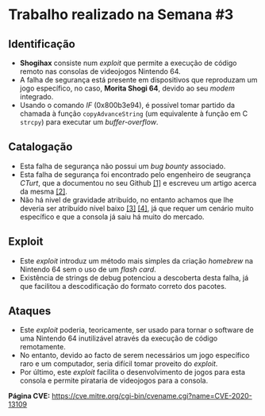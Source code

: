 # Trabalho realizado na Semana #3

## Identificação

- **Shogihax** consiste num *exploit* que permite a execução de código remoto nas consolas de videojogos Nintendo 64.
- A falha de segurança está presente em dispositivos que reproduzam um jogo específico, no caso, **Morita Shogi 64**, devido ao seu *modem* integrado.  
- Usando o comando *IF* (0x800b3e94), é possível tomar partido da chamada à função `copyAdvanceString` (um equivalente à função em C `strcpy`) para executar um *buffer-overflow*.

## Catalogação

- Esta falha de segurança não possui um *bug bounty* associado.
- Esta falha de segurança foi encontrado pelo engenheiro de seugrança *CTurt*, que a documentou no seu Github [[1]](https://github.com/CTurt/shogihax) e escreveu um artigo acerca da mesma [[2]](https://cturt.github.io/shogihax.html).
- Não há nivel de gravidade atribuído, no entanto achamos que lhe deveria ser atribuído nível baixo [[3]](https://qualysguard.qualys.com/portal-help/en/wasknowledgebase/severity_levels.htm) [[4]](https://www.netsparker.com/support/vulnerability-severity-levels-netsparker/), já que requer um cenário muito específico e que a consola já saiu há muito do mercado.

## Exploit

- Este *exploit* introduz um método mais simples da criação *homebrew* na Nintendo 64 sem o uso de um *flash card*.
- Existência de strings de debug potenciou a descoberta desta falha, já que facilitou a descodificação do formato correto dos pacotes. 

## Ataques

- Este *exploit* poderia, teoricamente, ser usado para tornar o software de uma Nintendo 64 inutilizável através da execução de código remotamente.
- No entanto, devido ao facto de serem necessários um jogo específico raro e um computador, seria difícil tomar proveito do *exploit*.
- Por último, este *exploit* facilita o desenvolvimento de jogos para esta consola e permite pirataria de videojogos para a consola.

**Página CVE:** https://cve.mitre.org/cgi-bin/cvename.cgi?name=CVE-2020-13109  
